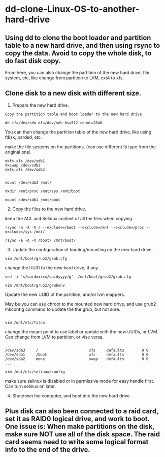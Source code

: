 # dd-clone-Linux-OS-to-another-hard-drive


## Using dd to clone the boot loader and partition table to a new hard drive, and then using rsync to copy the data. Avoid to copy the whole disk, to do fast disk copy. 

From here, you can also change the partition of the new hard drive, file system, etc, like change from partition to LVM, ext4 to xfs.

## Clone disk to a new disk with different size.

1. Prepare the new hard drive.

```text
Copy the partition table and boot loader to the new hard drive

dd if=/dev/sda of=/dev/sdb bs=512 count=2048

```


You can then change the partition table of the new hard drive, like using fdisk, parded, etc.

make the file systems on the partitions. (can use different fs type from the original one)

```text
mkfs.xfs /dev/sdb1
mkswap /dev/sdb2
mkfs.xfs /dev/sdb3


mount /dev/sdb3 /mnt/

mkdir /mnt/proc /mnt/sys /mnt/boot

mount /dev/sdb1 /mnt/boot 
```

2. Copy the files to the new hard drive.

keep the ACL and Selinux context of all the files when copying

```text
rsync -a -A -X / --exclude=/boot --exclude=/mnt --exclude=/proc --exclude=/sys /mnt/

rsync -a -A -X /boot/ /mnt/boot/
```


3. Update the configuration of booting/mounting on the new hard drive.

```text
vim /mnt/boot/grub2/grub.cfg
```


change the UUID to the new hard drive, if any.
```text
sed -i 's/uuidxxxxx/uuidyyyy/g'  /mnt/boot/grub2/grub.cfg

vim /mnt/boot/grub2/grubenv
```

Update the new UUID of the partition, and/or lvm mappers.

May be you can use chroot to the mounted new hard drive, and use grub2-mkconfig command to update the the grub, but not sure.

```text

vim /mnt/etc/fstab
```


change the mount point to use label or update with the new UUIDs, or LVM. Can change from LVM to partition, or vise versa.

```text
...
/dev/sda3     /                       xfs     defaults        0 0
/dev/sda1     /boot                   xfs     defaults        0 0
/dev/sda2     none                    swap    defaults        0 0
...

vim /mnt/etc/selinux/config
```


make sure selinux is disabled or in permissive mode for easy handle first. Can turn selinux on later.


4. Shutdown the computer, and boot into the new hard drive.



## Plus disk can also been connected to a raid card, set it as RAID0 logical drive, and work to boot. One issue is: When make partitions on the disk, make sure NOT use all of the disk space. The raid card seems need to write some logical format info to the end of the drive. 


